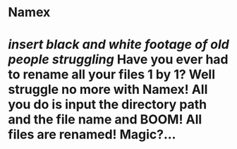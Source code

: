 # Namex
# *insert black and white footage of old people struggling* Have you ever had to rename all your files 1 by 1? Well struggle no more with Namex! All you do is input the directory path and the file name and BOOM! All files are renamed! Magic?...
